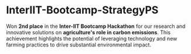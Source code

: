 # InterIIT-Bootcamp-StrategyPS
Won **2nd place** in the **Inter-IIT Bootcamp Hackathon** for our research and innovative solutions on **agriculture's role in carbon emissions**. This achievement highlights the potential of leveraging technology and new farming practices to drive substantial environmental impact.
